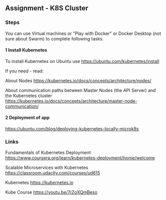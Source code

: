 ## Assignment - K8S Cluster

### Steps

You can use Virtual machines or "Play with Docker" or Docker Desktop (not sure about Swarm) to complete following tasks.

#### 1 Install Kubernetes

To install Kubernetes on Ubuntu use https://ubuntu.com/kubernetes/install


If you need - read:

About Nodes
https://kubernetes.io/docs/concepts/architecture/nodes/

About communication paths between Master Nodes (the API Server) and the Kubernetes cluster
https://kubernetes.io/docs/concepts/architecture/master-node-communication/


#### 2 Deployment of app

https://ubuntu.com/blog/deploying-kubernetes-locally-microk8s

### Links
Fundamentals of Kubernetes Deployment
https://www.coursera.org/learn/kubernetes-deployment/home/welcome

Scalable Microservices with Kubernetes
https://classroom.udacity.com/courses/ud615

Kubernetes
https://kubernetes.io

Kube Course
https://youtu.be/7rZgXQmBeso